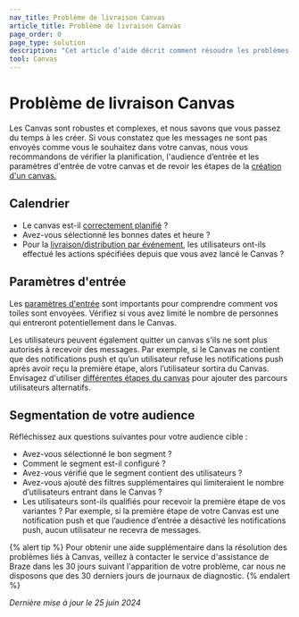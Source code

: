 ```yaml
---
nav_title: Problème de livraison Canvas
article_title: Problème de livraison Canvas
page_order: 0
page_type: solution
description: "Cet article d’aide décrit comment résoudre les problèmes de livraison avec votre Canvas."
tool: Canvas
---
```


# Problème de livraison Canvas

Les Canvas sont robustes et complexes, et nous savons que vous passez du temps à les créer. Si vous constatez que les messages ne sont pas envoyés comme vous le souhaitez dans votre canvas, nous vous recommandons de vérifier la planification, l'audience d’entrée et les paramètres d'entrée de votre canvas et de revoir les étapes de la [création d'un canvas.]({{site.baseurl}}/user_guide/engagement_tools/canvas/create_a_canvas/create_a_canvas/)

## Calendrier

- Le canvas est-il [correctement planifié]({{site.baseurl}}/user_guide/engagement_tools/canvas/create_a_canvas/create_a_canvas/#scheduled-delivery) ?
- Avez-vous sélectionné les bonnes dates et heure ?
- Pour la [livraison/distribution par événement]({{site.baseurl}}/user_guide/engagement_tools/canvas/create_a_canvas/create_a_canvas/#action-based-delivery), les utilisateurs ont-ils effectué les actions spécifiées depuis que vous avez lancé le Canvas ?

## Paramètres d'entrée

Les [paramètres d'entrée]({{site.baseurl}}/user_guide/engagement_tools/canvas/create_a_canvas/create_a_canvas/#step-2-set-up-your-canvas) sont importants pour comprendre comment vos toiles sont envoyées. Vérifiez si vous avez limité le nombre de personnes qui entreront potentiellement dans le Canvas.

Les utilisateurs peuvent également quitter un canvas s'ils ne sont plus autorisés à recevoir des messages. Par exemple, si le Canvas ne contient que des notifications push et qu’un utilisateur refuse les notifications push après avoir reçu la première étape, alors l’utilisateur sortira du Canvas. Envisagez d'utiliser [différentes étapes du canvas]({{site.baseurl}}/user_guide/engagement_tools/canvas/canvas_components) pour ajouter des parcours utilisateurs alternatifs.

## Segmentation de votre audience

Réfléchissez aux questions suivantes pour votre audience cible :

- Avez-vous sélectionné le bon segment ?
- Comment le segment est-il configuré ?
- Avez-vous vérifié que le segment contient des utilisateurs ?
- Avez-vous ajouté des filtres supplémentaires qui limiteraient le nombre d’utilisateurs entrant dans le Canvas ?
- Les utilisateurs sont-ils qualifiés pour recevoir la première étape de vos variantes ? Par exemple, si la première étape de votre Canvas est une notification push et que l’audience d’entrée a désactivé les notifications push, aucun utilisateur ne recevra de messages.

{% alert tip %}
Pour obtenir une aide supplémentaire dans la résolution des problèmes liés à Canvas, veillez à contacter le service d'assistance de Braze dans les 30 jours suivant l'apparition de votre problème, car nous ne disposons que des 30 derniers jours de journaux de diagnostic.
{% endalert %}

_Dernière mise à jour le 25 juin 2024_